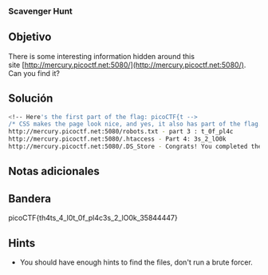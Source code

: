 ### Scavenger Hunt
## Objetivo

There is some interesting information hidden around this site [http://mercury.picoctf.net:5080/](http://mercury.picoctf.net:5080/). Can you find it?
## Solución
```bash
<!-- Here's the first part of the flag: picoCTF{t -->
/* CSS makes the page look nice, and yes, it also has part of the flag. Here's part 2: h4ts_4_l0 */
http://mercury.picoctf.net:5080/robots.txt - part 3 : t_0f_pl4c
http://mercury.picoctf.net:5080/.htaccess - Part 4: 3s_2_lO0k
http://mercury.picoctf.net:5080/.DS_Store - Congrats! You completed the scavenger hunt. Part 5: _35844447}
```
## Notas adicionales


## Bandera

picoCTF{th4ts_4_l0t_0f_pl4c3s_2_lO0k_35844447}
## Hints

- You should have enough hints to find the files, don't run a brute forcer.
